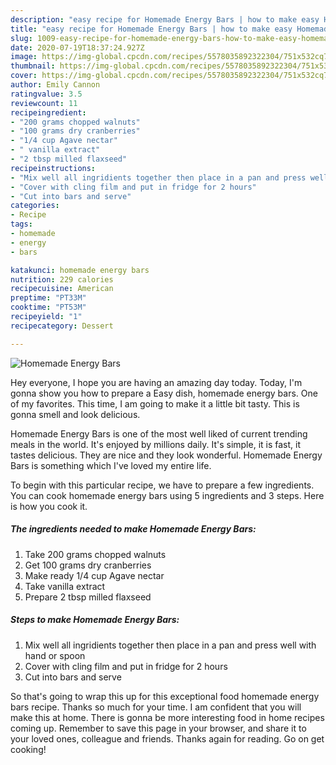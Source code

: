```yaml
---
description: "easy recipe for Homemade Energy Bars | how to make easy Homemade Energy Bars"
title: "easy recipe for Homemade Energy Bars | how to make easy Homemade Energy Bars"
slug: 1009-easy-recipe-for-homemade-energy-bars-how-to-make-easy-homemade-energy-bars
date: 2020-07-19T18:37:24.927Z
image: https://img-global.cpcdn.com/recipes/5578035892322304/751x532cq70/homemade-energy-bars-recipe-main-photo.jpg
thumbnail: https://img-global.cpcdn.com/recipes/5578035892322304/751x532cq70/homemade-energy-bars-recipe-main-photo.jpg
cover: https://img-global.cpcdn.com/recipes/5578035892322304/751x532cq70/homemade-energy-bars-recipe-main-photo.jpg
author: Emily Cannon
ratingvalue: 3.5
reviewcount: 11
recipeingredient:
- "200 grams chopped walnuts"
- "100 grams dry cranberries"
- "1/4 cup Agave nectar"
- " vanilla extract"
- "2 tbsp milled flaxseed"
recipeinstructions:
- "Mix well all ingridients together then place in a pan and press well with hand or spoon"
- "Cover with cling film and put in fridge for 2 hours"
- "Cut into bars and serve"
categories:
- Recipe
tags:
- homemade
- energy
- bars

katakunci: homemade energy bars 
nutrition: 229 calories
recipecuisine: American
preptime: "PT33M"
cooktime: "PT53M"
recipeyield: "1"
recipecategory: Dessert

---
```



![Homemade Energy Bars](https://img-global.cpcdn.com/recipes/5578035892322304/751x532cq70/homemade-energy-bars-recipe-main-photo.jpg)

Hey everyone, I hope you are having an amazing day today. Today, I'm gonna show you how to prepare a Easy dish, homemade energy bars. One of my favorites. This time, I am going to make it a little bit tasty. This is gonna smell and look delicious.

Homemade Energy Bars is one of the most well liked of current trending meals in the world. It's enjoyed by millions daily. It's simple, it is fast, it tastes delicious. They are nice and they look wonderful. Homemade Energy Bars is something which I've loved my entire life.




To begin with this particular recipe, we have to prepare a few ingredients. You can cook homemade energy bars using 5 ingredients and 3 steps. Here is how you cook it.

<!--inarticleads1-->

##### The ingredients needed to make Homemade Energy Bars:

1. Take 200 grams chopped walnuts
1. Get 100 grams dry cranberries
1. Make ready 1/4 cup Agave nectar
1. Take  vanilla extract
1. Prepare 2 tbsp milled flaxseed




<!--inarticleads2-->

##### Steps to make Homemade Energy Bars:

1. Mix well all ingridients together then place in a pan and press well with hand or spoon
1. Cover with cling film and put in fridge for 2 hours
1. Cut into bars and serve




So that's going to wrap this up for this exceptional food homemade energy bars recipe. Thanks so much for your time. I am confident that you will make this at home. There is gonna be more interesting food in home recipes coming up. Remember to save this page in your browser, and share it to your loved ones, colleague and friends. Thanks again for reading. Go on get cooking!
